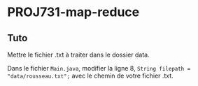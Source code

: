 # PROJ731-map-reduce
 
## Tuto

Mettre le fichier .txt à traiter dans le dossier data.

Dans le fichier ```Main.java```, modifier la ligne 8, ```String filepath = "data/rousseau.txt";``` avec le chemin de votre fichier .txt.